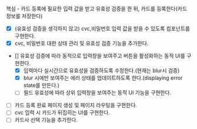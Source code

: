핵심 - 카드 등록에 필요한 입력 값을 받고 유효성 검증을 한 뒤, 카드를 등록한다(카드 정보를 저장한다)

- [x] (유효성 검증을 생각하지 않고) cvc,비밀번호 입력 값을 받을 수 있도록 컴포넌트를 구현한다.
- [x] cvc, 비밀번호 대한 상태 관리 및 유효성 검증 기능을 추가한다.
- [] 유효성 검증에 따라 동적으로 입력창을 보여주고 버튼을 활성화하는 동적 UI를 구현한다.
  - [x] 입력마다 실시간으로 유효성을 검증하도록 수정한다.(현재는 blur시 검증)
  - [x] blur 시에만 보여주는 에러 상태를 업데이트하도록 한다.(displaying error state를 만든다.)
  - [ ] 필드 유효성에 따라 상위 입력창을 보여주는 동적 UI 기능을 구현한다.
- [ ] 카드 등록 완료 페이지 생성 및 페이지 라우팅을 구현한다.
- [ ] cvc 입력 시 카드가 뒤집히는 UI를 구현한다.
- [ ] 카드사 선택 기능을 추가한다.
